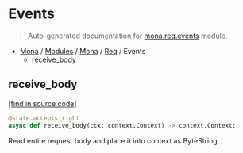 # Events

> Auto-generated documentation for [mona.req.events](https://github.com/katunilya/mona/blob/2-provide-multiple-examples-of-using-library/mona/req/events.py) module.

- [Mona](../../README.md#mona) / [Modules](../../MODULES.md#mona-modules) / [Mona](../index.md#mona) / [Req](index.md#req) / Events
    - [receive_body](#receive_body)

## receive_body

[[find in source code]](https://github.com/katunilya/mona/blob/2-provide-multiple-examples-of-using-library/mona/req/events.py#L4)

```python
@state.accepts_right
async def receive_body(ctx: context.Context) -> context.Context:
```

Read entire request body and place it into context as ByteString.

